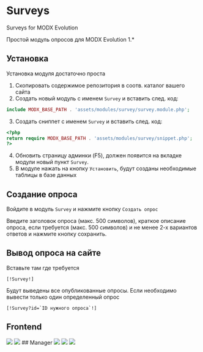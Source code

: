 Surveys
=======

Surveys for MODX Evolution

Простой модуль опросов для MODX Evolution 1.*

## Установка
Установка модуля достаточно проста

1. Скопировать содержимое репозитория в соотв. каталог вашего сайта
2. Создать новый модуль с именем `Survey` и вставить след. код:
```php
include MODX_BASE_PATH . 'assets/modules/survey/survey.module.php';
```
3. Создать сниппет с именем `Survey` и вставить след. код:
```php
<?php
return require MODX_BASE_PATH . 'assets/modules/survey/snippet.php';
?>
```
4. Обновить страницу админки (F5), должен появится на вкладке модули новый пункт `Survey`.
5. В модуле нажать на кнопку `Установить`, будут созданы необходимые таблицы в базе данных

## Создание опроса
Войдите в модуль `Survey` и нажмите кнопку `Создать опрос`

Введите заголовок опроса (макс. 500 символов), краткое описание опроса, если требуется (макс. 500 символов) и не менее 2-х вариантов ответов и нажмите кнопку сохранить.

## Вывод опроса на сайте

Вставьте там где требуется
```
[!Survey!]
```
Будут выведены все опубликованные опросы. Если необходимо вывести только один определенный опрос
```
[!Survey?id=`ID нужного опроса`!]
```

## Frontend
<img src="http://i65.fastpic.ru/big/2014/1025/8f/b240525abe4404d9d64a0eb1eb5c668f.png">
<img src="http://i64.fastpic.ru/big/2014/1025/c8/60f9da6a20d920360684eec8f5f059c8.png">
## Manager
<img src="http://i65.fastpic.ru/big/2014/1025/17/984a57e2340f59c59ee7584f74a3f617.png">
<img src="http://i65.fastpic.ru/big/2014/1025/1a/015dec8adb2d8c7396fd79aad2cbd01a.png">
<img src="http://i65.fastpic.ru/big/2014/1025/a4/be582c588402f453ae1258740b1c17a4.png">
